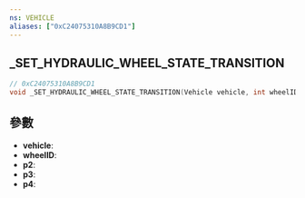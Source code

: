 ```yaml
---
ns: VEHICLE
aliases: ["0xC24075310A8B9CD1"]
---
```

## _SET_HYDRAULIC_WHEEL_STATE_TRANSITION

```c
// 0xC24075310A8B9CD1
void _SET_HYDRAULIC_WHEEL_STATE_TRANSITION(Vehicle vehicle, int wheelID, Any p2, float p3, float p4);
```

## 參數
* **vehicle**: 
* **wheelID**: 
* **p2**: 
* **p3**: 
* **p4**: 

